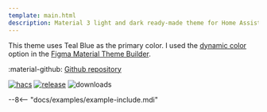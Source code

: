 ```yaml
---
template: main.html
description: Material 3 light and dark ready-made theme for Home Assistant. Example D06 is based on TealBlue as the primary color. Check the screenshots and theme config!
---
```


This theme uses Teal Blue as the primary color. I used the [dynamic color][picking-the-hue] option in the [Figma Material Theme Builder][create-material3-theme].

:material-github: [Github repository][m3-theme-github-url]

[![hacs][hacs-badge]][hacs-url]
[![release][release-badge]][release-url]
![downloads][downloads-badge]

--8<-- "docs/examples/example-include.mdi"

<!-- Image references -->

[AmoebeLabs Material 3 Theme Example Light]: ../assets/screenshots/m3-example-d06-light.png
[AmoebeLabs Material 3 Theme Example Dark]: ../assets/screenshots/m3-example-d06-dark.png

[AmoebeLabs Material 3 Theme Palettes]: ../assets/screenshots/m3-theme-d06-palettes.png
[AmoebeLabs Material 3 Theme Surfaces]: ../assets/screenshots/m3-theme-d06-surfaces.png
[AmoebeLabs Material 3 Theme Light]: ../assets/screenshots/m3-theme-d06-light.png
[AmoebeLabs Material 3 Theme Dark]: ../assets/screenshots/m3-theme-d06-dark.png

<!-- External references -->

[sak-example-12-url]: https://swiss-army-knife.docs.amoebelabs.com/examples/example-12/
[m3-theme-github-url]: https://github.com/AmoebeLabs/HA-Theme_M3-D06-TealBlue
[home-assistant]: https://www.home-assistant.io/
[home-assitant-theme-docs]: https://www.home-assistant.io/integrations/frontend/#defining-themes
[hacs]: https://hacs.xyz
[release-url]: https://github.com/AmoebeLabs/HA-Theme_M3-D06-TealBlue/releases
[sak-docs-url]: https://swiss-army-knife.docs.amoebelabs.com/

<!-- Badge references -->

[hacs-url]: https://github.com/hacs/default
[hacs-badge]: https://img.shields.io/badge/HACS-Default-41BDF5.svg?style=for-the-badge&logo=homeassistantcommunitystore
[release-badge]: https://img.shields.io/github/v/release/AmoebeLabs/HA-Theme_M3-D06-TealBlue?style=for-the-badge&logo=github
[downloads-badge]: https://img.shields.io/github/downloads/AmoebeLabs/HA-Theme_M3-D06-TealBlue/total?style=for-the-badge&logo=github

<!-- Internal references -->

[create-material3-theme]: ../design/create-material3-theme.md
[picking-the-hue]: ../basics/m3-analysis-hue-picker.md